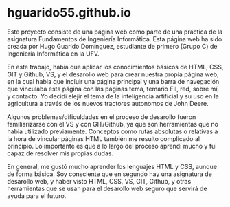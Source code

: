 # hguarido55.github.io

Este proyecto consiste de una página web como parte de una práctica de la asignatura Fundamentos de Ingeniería Informática. Esta página web ha sido creada por Hugo Guarido Domínguez, estudiante de primero (Grupo C) de Ingeniería Informática en la UFV. 

En este trabajo, habia que aplicar los conocimientos básicos de HTML, CSS, GIT y Github, VS, y el desarollo web para crear nuestra propia página web, en la cual habia que incluir una página principal y una barra de navegación que vinculaba esta página con las páginas tema, temario FII, red, sobre mí, y contacto. Yo decidi elejir el tema de la inteligencia artificial y su uso en la agricultura a través de los nuevos tractores autonomos de John Deere.  

Algunos problemas/dificuldades en el proceso de desarollo fueron familiarizarse con el VS y con GIT/Github, ya que son herramientas que no habia utilizado previamente. Conceptos como rutas absolutas o relativas a la hora de vincular páginas HTML también me resulto complicado al principio. Lo importante es que a lo largo del proceso aprendí mucho y fui capaz de resolver mis propias dudas. 

En general, me gustó mucho aprender los lenguajes HTML y CSS, aunque de forma básica. Soy consciente que en segundo hay una asignatura de desarollo web, y haber visto HTML, CSS, VS, GIT, Github, y otras herramientas que se usan para el desarollo web seguro que servirá de ayuda para el futuro.  
